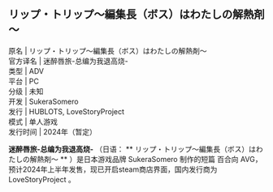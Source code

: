 リップ・トリップ～編集長（ボス）はわたしの解熱剤～  
---  
原名  |  リップ・トリップ～編集長（ボス）はわたしの解熱剤～   
官方译名  |  迷醉唇旅-总编为我退高烧-   
类型  |  ADV   
平台  |  PC   
分级  |  未知   
开发  |  SukeraSomero   
发行  |  HUBLOTS, LoveStoryProject   
模式  |  单人游戏   
发行时间  |  2024年（暂定）   
  
**迷醉唇旅-总编为我退高烧-** （日语： ** リップ・トリップ～編集長（ボス）はわたしの解熱剤～  ** ）是日本游戏品牌  SukeraSomero
制作的短篇  百合向  AVG，预计2024年上半年发售，现已开启steam商店界面，国内发行商为  LoveStoryProject  。